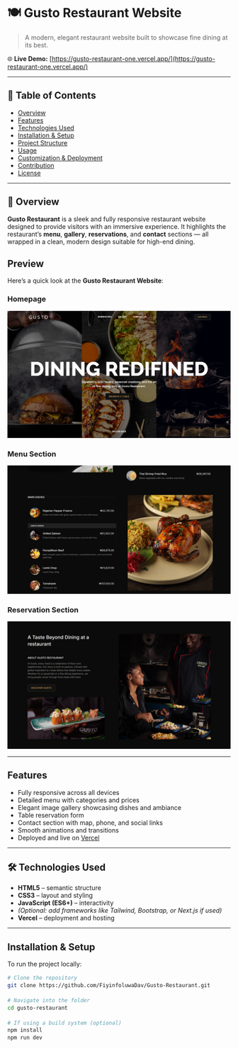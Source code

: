 # 🍽️ Gusto Restaurant Website  

> A modern, elegant restaurant website built to showcase fine dining at its best.  

🌐 **Live Demo:** [https://gusto-restaurant-one.vercel.app/](https://gusto-restaurant-one.vercel.app/)

---

## 📖 Table of Contents  
- [Overview](#overview)  
- [Features](#features)  
- [Technologies Used](#technologies-used)  
- [Installation & Setup](#installation--setup)  
- [Project Structure](#project-structure)  
- [Usage](#usage)  
- [Customization & Deployment](#customization--deployment)  
- [Contribution](#contribution)  
- [License](#license)  

---

## 🧠 Overview  
**Gusto Restaurant** is a sleek and fully responsive restaurant website designed to provide visitors with an immersive experience. It highlights the restaurant’s **menu**, **gallery**, **reservations**, and **contact** sections — all wrapped in a clean, modern design suitable for high-end dining.

## Preview  

Here’s a quick look at the **Gusto Restaurant Website**:

### Homepage
![Homepage Preview](./Img/preview/hero-section.png)

### Menu Section
![Menu Preview](./Img/preview/main-dishes.png)

### Reservation Section
![Reservation Preview](./Img/preview/about.png)

---

##  Features  
-  Fully responsive across all devices  
-  Detailed menu with categories and prices  
-  Elegant image gallery showcasing dishes and ambiance  
-  Table reservation form  
-  Contact section with map, phone, and social links  
-  Smooth animations and transitions  
-  Deployed and live on [Vercel](https://vercel.com)

---

## 🛠 Technologies Used  
- **HTML5** – semantic structure  
- **CSS3** – layout and styling  
- **JavaScript (ES6+)** – interactivity  
- *(Optional: add frameworks like Tailwind, Bootstrap, or Next.js if used)*  
- **Vercel** – deployment and hosting  

---

## Installation & Setup  

To run the project locally:

```bash
# Clone the repository
git clone https://github.com/FiyinfoluwaDav/Gusto-Restaurant.git

# Navigate into the folder
cd gusto-restaurant

# If using a build system (optional)
npm install
npm run dev
